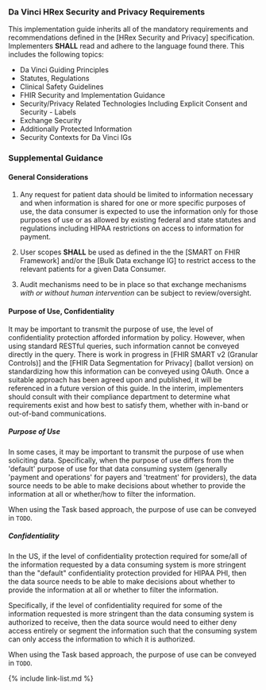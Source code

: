 <div markdown='1' class="new-content">

### Da Vinci HRex Security and Privacy Requirements

This implementation guide inherits all of the mandatory requirements and recommendations defined in the [HRex Security and Privacy] specification.   Implementers **SHALL** read and adhere to the language found there. This includes the following topics:

- Da Vinci Guiding Principles
- Statutes, Regulations
- Clinical Safety Guidelines
- FHIR Security and Implementation Guidance
- Security/Privacy Related Technologies Including Explicit Consent and Security - Labels
- Exchange Security
- Additionally Protected Information
- Security Contexts for Da Vinci IGs

### Supplemental Guidance

#### General Considerations

1. Any request for patient data should be limited to information necessary and when information is shared for one or more specific purposes of use, the data consumer is expected to use the information only for those purposes of use or as allowed by existing federal and state statutes and regulations including HIPAA restrictions on access to information for payment.

1. User scopes **SHALL** be used as defined in the the [SMART on FHIR Framework] and/or the [Bulk Data exchange IG] to restrict access to the relevant patients for a given Data Consumer.

1. Audit mechanisms need to be in place so that exchange mechanisms *with or without human intervention* can be subject to review/oversight.

#### Purpose of Use, Confidentiality

It may be important to transmit the purpose of use, the level of confidentiality protection afforded information by policy. However, when using standard RESTful queries, such information cannot be conveyed directly in the query. There is work in progress in [FHIR SMART v2 (Granular Controls)] and the [FHIR Data Segmentation for Privacy] (ballot version) on standardizing how this information can be conveyed using OAuth.  Once a suitable approach has been agreed upon and published, it will be referenced in a future version of this guide.  In the interim, implementers should consult with their compliance department to determine what requirements exist and how best to satisfy them, whether with in-band or out-of-band communications.

##### Purpose of Use

In some cases, it may be important to transmit the purpose of use when soliciting data.  Specifically, when the purpose of use differs from the 'default' purpose of use for that data consuming system (generally 'payment and operations' for payers and 'treatment' for providers), the data source needs to be able to make decisions about whether to provide the information at all or whether/how to filter the information.

When using the Task based approach, the purpose of use can be conveyed in `TODO`.

##### Confidentiality

In the US, if the level of confidentiality protection required for some/all of the information requested by a data consuming system is more stringent than the "default" confidentiality protection provided for HIPAA PHI, then the data source needs to be able to make decisions about whether to provide the information at all or whether to filter the information.

Specifically, if the level of confidentiality required for some of the information requested is more stringent than the data consuming system is authorized to receive, then the data source would need to either deny access entirely or segment the information such that the consuming system can only access the information to which it is authorized.

When using the Task based approach, the purpose of use can be conveyed in `TODO`.

</div>

{% include link-list.md %}
